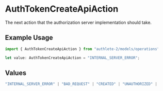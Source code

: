 # AuthTokenCreateApiAction

The next action that the authorization server implementation should take.

## Example Usage

```typescript
import { AuthTokenCreateApiAction } from "authlete-2/models/operations";

let value: AuthTokenCreateApiAction = "INTERNAL_SERVER_ERROR";
```

## Values

```typescript
"INTERNAL_SERVER_ERROR" | "BAD_REQUEST" | "CREATED" | "UNAUTHORIZED" | "FORBIDDEN" | "JSON" | "JWT" | "OK"
```